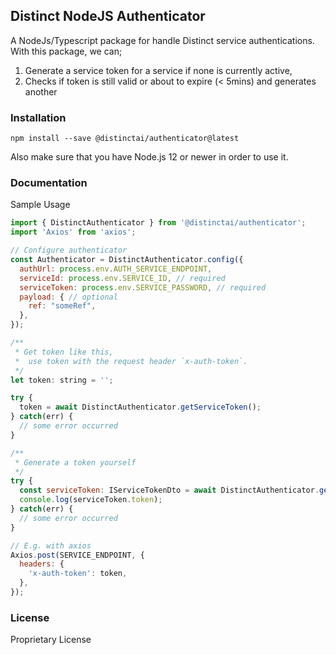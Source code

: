 ## Distinct NodeJS Authenticator

A NodeJs/Typescript package for handle Distinct service authentications.
With this package, we can;

1. Generate a service token for a service if none is currently active,
2. Checks if token is still valid or about to expire (< 5mins) and generates another

### Installation
```
npm install --save @distinctai/authenticator@latest
```
Also make sure that you have Node.js 12 or newer in order to use it.

### Documentation

Sample Usage

```javascript
import { DistinctAuthenticator } from '@distinctai/authenticator';
import 'Axios' from 'axios';

// Configure authenticator
const Authenticator = DistinctAuthenticator.config({
  authUrl: process.env.AUTH_SERVICE_ENDPOINT,
  serviceId: process.env.SERVICE_ID, // required
  serviceToken: process.env.SERVICE_PASSWORD, // required
  payload: { // optional
    ref: "someRef",
  },
});

/**
 * Get token like this,
 *  use token with the request header `x-auth-token`.
 */
let token: string = '';

try {
  token = await DistinctAuthenticator.getServiceToken();
} catch(err) {
  // some error occurred
}

/**
 * Generate a token yourself
 */
try {
  const serviceToken: IServiceTokenDto = await DistinctAuthenticator.generateServiceToken();
  console.log(serviceToken.token);
} catch(err) {
  // some error occurred
}

// E.g. with axios
Axios.post(SERVICE_ENDPOINT, {
  headers: {
    'x-auth-token': token,
  },
});
```

### License

Proprietary License
